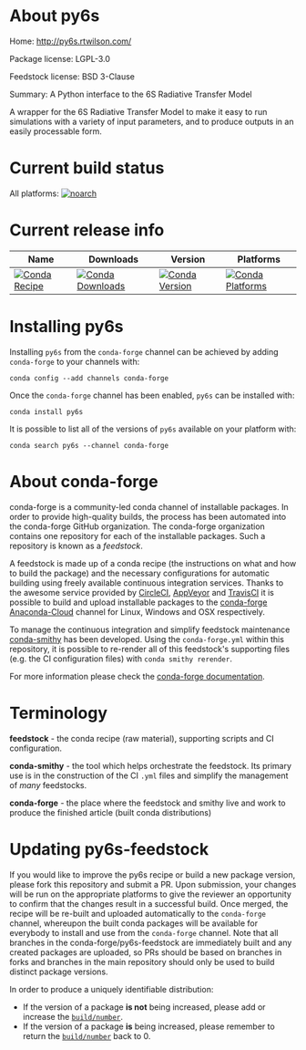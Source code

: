 About py6s
==========

Home: http://py6s.rtwilson.com/

Package license: LGPL-3.0

Feedstock license: BSD 3-Clause

Summary: A Python interface to the 6S Radiative Transfer Model

A wrapper for the 6S Radiative Transfer Model to make it easy to
run simulations with a variety of input parameters, and to produce outputs
in an easily processable form.


Current build status
====================

All platforms:
[![noarch](https://img.shields.io/circleci/project/github/conda-forge/py6s-feedstock/master.svg?label=noarch)](https://circleci.com/gh/conda-forge/py6s-feedstock)

Current release info
====================

| Name | Downloads | Version | Platforms |
| --- | --- | --- | --- |
| [![Conda Recipe](https://img.shields.io/badge/recipe-py6s-green.svg)](https://anaconda.org/conda-forge/py6s) | [![Conda Downloads](https://img.shields.io/conda/dn/conda-forge/py6s.svg)](https://anaconda.org/conda-forge/py6s) | [![Conda Version](https://img.shields.io/conda/vn/conda-forge/py6s.svg)](https://anaconda.org/conda-forge/py6s) | [![Conda Platforms](https://img.shields.io/conda/pn/conda-forge/py6s.svg)](https://anaconda.org/conda-forge/py6s) |

Installing py6s
===============

Installing `py6s` from the `conda-forge` channel can be achieved by adding `conda-forge` to your channels with:

```
conda config --add channels conda-forge
```

Once the `conda-forge` channel has been enabled, `py6s` can be installed with:

```
conda install py6s
```

It is possible to list all of the versions of `py6s` available on your platform with:

```
conda search py6s --channel conda-forge
```


About conda-forge
=================

conda-forge is a community-led conda channel of installable packages.
In order to provide high-quality builds, the process has been automated into the
conda-forge GitHub organization. The conda-forge organization contains one repository
for each of the installable packages. Such a repository is known as a *feedstock*.

A feedstock is made up of a conda recipe (the instructions on what and how to build
the package) and the necessary configurations for automatic building using freely
available continuous integration services. Thanks to the awesome service provided by
[CircleCI](https://circleci.com/), [AppVeyor](http://www.appveyor.com/)
and [TravisCI](https://travis-ci.org/) it is possible to build and upload installable
packages to the [conda-forge](https://anaconda.org/conda-forge)
[Anaconda-Cloud](http://docs.anaconda.org/) channel for Linux, Windows and OSX respectively.

To manage the continuous integration and simplify feedstock maintenance
[conda-smithy](http://github.com/conda-forge/conda-smithy) has been developed.
Using the ``conda-forge.yml`` within this repository, it is possible to re-render all of
this feedstock's supporting files (e.g. the CI configuration files) with ``conda smithy rerender``.

For more information please check the [conda-forge documentation](https://conda-forge.org/docs/).

Terminology
===========

**feedstock** - the conda recipe (raw material), supporting scripts and CI configuration.

**conda-smithy** - the tool which helps orchestrate the feedstock.
                   Its primary use is in the construction of the CI ``.yml`` files
                   and simplify the management of *many* feedstocks.

**conda-forge** - the place where the feedstock and smithy live and work to
                  produce the finished article (built conda distributions)


Updating py6s-feedstock
=======================

If you would like to improve the py6s recipe or build a new
package version, please fork this repository and submit a PR. Upon submission,
your changes will be run on the appropriate platforms to give the reviewer an
opportunity to confirm that the changes result in a successful build. Once
merged, the recipe will be re-built and uploaded automatically to the
`conda-forge` channel, whereupon the built conda packages will be available for
everybody to install and use from the `conda-forge` channel.
Note that all branches in the conda-forge/py6s-feedstock are
immediately built and any created packages are uploaded, so PRs should be based
on branches in forks and branches in the main repository should only be used to
build distinct package versions.

In order to produce a uniquely identifiable distribution:
 * If the version of a package **is not** being increased, please add or increase
   the [``build/number``](http://conda.pydata.org/docs/building/meta-yaml.html#build-number-and-string).
 * If the version of a package **is** being increased, please remember to return
   the [``build/number``](http://conda.pydata.org/docs/building/meta-yaml.html#build-number-and-string)
   back to 0.